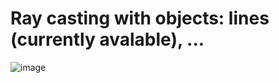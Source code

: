 # Ray casting with objects: lines (currently avalable), ...
![image](https://user-images.githubusercontent.com/77832376/140412355-62edd0b4-0140-49fb-844b-d7c44d0162d6.png)
